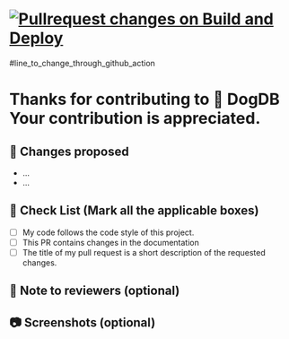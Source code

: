 # [![Pullrequest changes on Build  and Deploy](https://github.com/dogdb-org/dogdb-frontend/actions/workflows/deploy.yml/badge.svg?branch=main&event=pull_request)](https://github.com/dogdb-org/dogdb-frontend/actions/workflows/deploy.yml)

#line_to_change_through_github_action

# Thanks for contributing to 🐶 DogDB Your contribution is appreciated.

<!-- # 🛠️ Fixes issue #(for e.g. #24) -->

## 📇 Changes proposed <!-- mention the changes like the test/component that you have fixed or the feature that you have added -->

-   ...
-   ...

## 🐶 Check List (Mark all the applicable boxes)

<!-- Mark all the applicable boxes. To mark the box as done follow the following conventions -->
<!--
[x] - Correct; marked as done
[ ] - Not correct; marked as **not** done
-->

-   [ ] My code follows the code style of this project.
-   [ ] This PR contains changes in the documentation
-   [ ] The title of my pull request is a short description of the requested changes.

## 📄 Note to reviewers (optional)

<!-- Add notes to reviewers if applicable -->

## 📷 Screenshots (optional)
